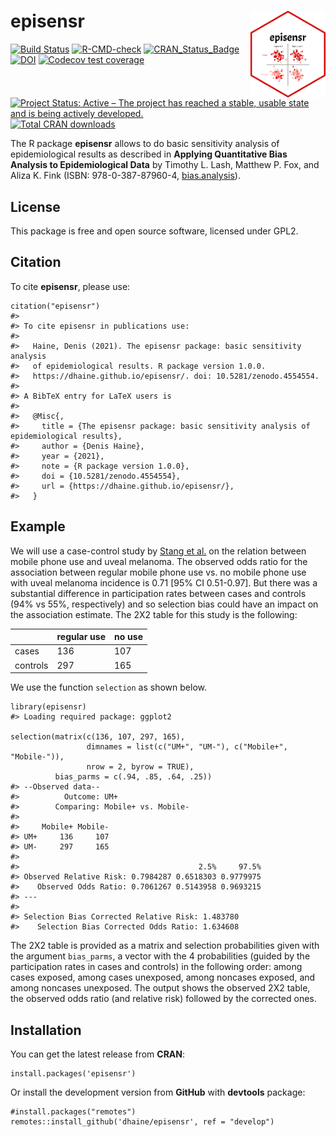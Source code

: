 <!-- README.md is generated from README.Rmd. Please edit that file -->

episensr <img src="man/figures/logo.png" align="right" width=120 />
===================================================================

<!-- badges: start -->

[![Build
Status](https://travis-ci.org/dhaine/episensr.svg?branch=master)](https://travis-ci.org/dhaine/episensr)
[![R-CMD-check](https://github.com/dhaine/episensr/actions/workflows/check-standard.yaml/badge.svg)](https://github.com/dhaine/episensr/actions/workflows/check-standard.yaml)
[![CRAN\_Status\_Badge](http://www.r-pkg.org/badges/version/episensr)](https://cran.r-project.org/package=episensr)
[![DOI](https://zenodo.org/badge/DOI/10.5281/zenodo.4554554.svg)](https://doi.org/10.5281/zenodo.4554554)
[![Codecov test
coverage](https://codecov.io/gh/dhaine/episensr/branch/master/graph/badge.svg)](https://codecov.io/gh/dhaine/episensr?branch=master)
[![Project Status: Active – The project has reached a stable, usable
state and is being actively
developed.](https://www.repostatus.org/badges/latest/active.svg)](https://www.repostatus.org/#active)
[![Total CRAN
downloads](https://cranlogs.r-pkg.org/badges/grand-total/episensr)](https://cran.r-project.org/package=episensr)

<!-- badges: end -->

The R package **episensr** allows to do basic sensitivity analysis of
epidemiological results as described in **Applying Quantitative Bias
Analysis to Epidemiological Data** by Timothy L. Lash, Matthew P. Fox,
and Aliza K. Fink (ISBN: 978-0-387-87960-4,
[bias.analysis](https://sites.google.com/site/biasanalysis/)).

License
-------

This package is free and open source software, licensed under GPL2.

Citation
--------

To cite **episensr**, please use:

    citation("episensr")
    #> 
    #> To cite episensr in publications use:
    #> 
    #>   Haine, Denis (2021). The episensr package: basic sensitivity analysis
    #>   of epidemiological results. R package version 1.0.0.
    #>   https://dhaine.github.io/episensr/. doi: 10.5281/zenodo.4554554.
    #> 
    #> A BibTeX entry for LaTeX users is
    #> 
    #>   @Misc{,
    #>     title = {The episensr package: basic sensitivity analysis of epidemiological results},
    #>     author = {Denis Haine},
    #>     year = {2021},
    #>     note = {R package version 1.0.0},
    #>     doi = {10.5281/zenodo.4554554},
    #>     url = {https://dhaine.github.io/episensr/},
    #>   }

Example
-------

We will use a case-control study by [Stang et
al.](https://pubmed.ncbi.nlm.nih.gov/16523014/) on the relation between
mobile phone use and uveal melanoma. The observed odds ratio for the
association between regular mobile phone use vs. no mobile phone use
with uveal melanoma incidence is 0.71 \[95% CI 0.51-0.97\]. But there
was a substantial difference in participation rates between cases and
controls (94% vs 55%, respectively) and so selection bias could have an
impact on the association estimate. The 2X2 table for this study is the
following:

<table>
<thead>
<tr class="header">
<th></th>
<th>regular use</th>
<th>no use</th>
</tr>
</thead>
<tbody>
<tr class="odd">
<td>cases</td>
<td>136</td>
<td>107</td>
</tr>
<tr class="even">
<td>controls</td>
<td>297</td>
<td>165</td>
</tr>
</tbody>
</table>

We use the function `selection` as shown below.

    library(episensr)
    #> Loading required package: ggplot2

    selection(matrix(c(136, 107, 297, 165),
                     dimnames = list(c("UM+", "UM-"), c("Mobile+", "Mobile-")),
                     nrow = 2, byrow = TRUE),
              bias_parms = c(.94, .85, .64, .25))
    #> --Observed data-- 
    #>          Outcome: UM+ 
    #>        Comparing: Mobile+ vs. Mobile- 
    #> 
    #>     Mobile+ Mobile-
    #> UM+     136     107
    #> UM-     297     165
    #> 
    #>                                        2.5%     97.5%
    #> Observed Relative Risk: 0.7984287 0.6518303 0.9779975
    #>    Observed Odds Ratio: 0.7061267 0.5143958 0.9693215
    #> ---
    #>                                                 
    #> Selection Bias Corrected Relative Risk: 1.483780
    #>    Selection Bias Corrected Odds Ratio: 1.634608

The 2X2 table is provided as a matrix and selection probabilities given
with the argument `bias_parms`, a vector with the 4 probabilities
(guided by the participation rates in cases and controls) in the
following order: among cases exposed, among cases unexposed, among
noncases exposed, and among noncases unexposed. The output shows the
observed 2X2 table, the observed odds ratio (and relative risk) followed
by the corrected ones.

Installation
------------

You can get the latest release from **CRAN**:

    install.packages('episensr')

Or install the development version from **GitHub** with **devtools**
package:

    #install.packages("remotes")
    remotes::install_github('dhaine/episensr', ref = "develop")
